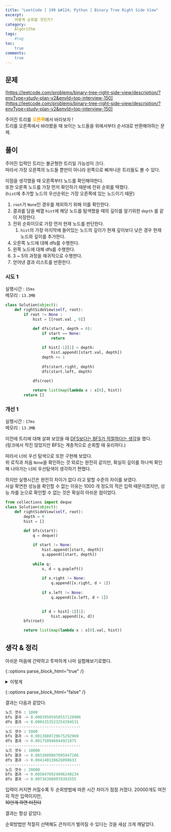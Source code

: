 ```yaml
---
title: "LeetCode [ 199 &#124; Python ] Binary Tree Right Side View"
excerpt: 
    어떻게 순회할 것인가?
category: 
    Algorithm
tags: 
    #tag
toc: 
    true
comments: 
    true
---
```


<style type = 'text/css'>
    .o{
    font-weight: bold;
    color:orange;
    }
</style>

## 문제  
[https://leetcode.com/problems/binary-tree-right-side-view/description/?envType=study-plan-v2&envId=top-interview-150](https://leetcode.com/problems/binary-tree-right-side-view/description/?envType=study-plan-v2&envId=top-interview-150)
  
주어진 트리를 <span class = "o">오른쪽</span>에서 바라보자 !  
트리를 오른쪽에서 바라봤을 때 보이는 노드들을 위에서부터 순서대로 반환해야하는 문제.  

## 풀이  
주어진 입력인 트리는 불균형한 트리일 가능성이 크다.  
따라서 가장 오른쪽의 노드들 뿐만이 아니라 왼쪽으로 삐져나온 트리들도 볼 수 있다.  
  
이점을 생각했을 때 오른쪽부터 노드를 확인해야한다.  
또한 오른쪽 노드를 가장 먼저 확인하기 때문에 전위 순회를 택했다.  
(`hist`에 추가할 노드의 우선순위는 가장 오른쪽에 있는 노드이기 때문)  

1. `root`가 `None`인 경우를 제외하기 위해 이를 확인한다.  
2. 결과를 담을 배열 `hist`에 해당 노드를 탐색했을 때의 깊이를 알기위한 `depth` 를 같이 저장한다.  
3. 전위 순회이므로 가장 먼저 현재 노드를 판단한다.  
   1. `hist`의 가장 마지막에 들어있는 노드의 깊이가 현재 깊이보다 낮은 경우 현재 노드와 깊이를 추가한다.  
4. 오른쪽 노드에 대해 dfs를 수행한다.  
5. 왼쪽 노드에 대해 dfs를 수행한다.  
6. 3 ~ 5의 과정을 재귀적으로 수행한다.  
7. 얻어낸 결과 리스트를 반환한다.  
   
### 시도 1  
실행시간 : `15ms`  
메모리 : `13.3MB`  

```python  
class Solution(object):
    def rightSideView(self, root):
        if root != None : 
            hist = [[root.val , 0]]

            def dfs(start, depth = 0):
                if start == None:
                    return
                
                if hist[-1][1] < depth: 
                    hist.append([start.val, depth])
                depth += 1
                
                dfs(start.right, depth)                
                dfs(start.left, depth)

            dfs(root)
        
            return list(map(lambda x : x[0], hist))
        return []        
```  

### 개선 1  
실행시간 : `17ms`  
메모리 : `13.3MB`  

이전에 트리에 대해 살펴 보았을 때 [DFS보다는 BFS가 적절하다는 생각](https://yeoooo.github.io/algorithm/530/#생각--정리)을 했다.  
(링크에서 적진 않았지만 BFS는 계층적으로 순회할 때 유리하다.)  
  
따라서 너비 우선 탐색으로 또한 구현해 보았다.  
위 로직과 처음 `None`을 확인하는 것 외로는 완전히 같지만, 확실히 깊이를 하나씩 확인해 나아가는 너비 우선탐색이 생각하기 편했다.  

하지만 실행시간은 완전히 차이가 없다 라고 말할 수준의 차이를 보였다.  
사실 확연한 성능을 확인할 수 없는 이유는 1000 개 정도의 적은 입력 때문이겠지만, 성능 차를 눈으로 확인할 수 없는 것은 확실히 아쉬운 점이었다.  

```python  
from collections import deque
class Solution(object):
    def rightSideView(self, root):
        depth = 0
        hist = []

        def bfs(start):
            q = deque()
            
            if start != None:
                hist.append([start, depth])
                q.append([start, depth])
            
            while q:
                x, d = q.popleft()
                
                if x.right != None:
                    q.append([x.right, d + 1])
                    
                if x.left != None:
                    q.append([x.left, d + 1])
                

                if d > hist[-1][1]:
                    hist.append([x, d])
        bfs(root)

        return list(map(lambda x : x[0].val, hist))
```  
## 생각 & 정리
아쉬운 마음에 간략하고 투박하게 나마 실험해보기로했다.  


{::options parse_block_html="true" /}
<details>
<summary markdown="span">이렇게</summary>

```python  
from collections import deque
import time
import sys
sys.setrecursionlimit(10**9)

class TreeNode:
    def __init__(self, val=0, left=None, right=None):
        self.val = val
        self.left = left
        self.right = right

def create_binary_tree(num_nodes):
    root = TreeNode(1)
    current_node = root

    for i in range(2, num_nodes + 1):
        new_node = TreeNode(i)

        if current_node.left is None:
            current_node.left = new_node
        else:
            current_node.right = new_node
            current_node = current_node.left

    return root
num_nodes = 18000
root = create_binary_tree(num_nodes)

dpast = time.time()

def rightSideView(root):
    depth = 0
    hist = []

    def bfs(start):
        q = deque()

        if start != None:
            hist.append([start, depth])
            q.append([start, depth])

        while q:
            x, d = q.popleft()

            if x.right != None:
                q.append([x.right, d + 1])

            if x.left != None:
                q.append([x.left, d + 1])

            if d > hist[-1][1]:
                hist.append([x, d])

    bfs(root)

    return list(map(lambda x: x[0].val, hist))

rightSideView(root)

print(f"bfs 결과 -> {time.time() - dpast}")

past = time.time()

def rightSideView(root):
    if root != None:
        hist = [[root.val, 0]]

        def dfs(start, depth=0):
            if start == None:
                return

            if hist[-1][1] < depth:
                hist.append([start.val, depth])
            depth += 1

            dfs(start.right, depth)

            dfs(start.left, depth)

        dfs(root)

        return list(map(lambda x: x[0], hist))
    return []
rightSideView(root)
print(f"dfs 결과 -> {time.time() - past}")  
```  

</details>  

{::options parse_block_html="false" /}    
  

결과는 다음과 같았다.  
  
```python    
노드 갯수 : 1000
bfs 결과 -> 0.00039505958557128906
dfs 결과 -> 0.0004353523254394531  
---------------------------------  
노드 갯수 : 5000
bfs 결과 -> 0.0013880729675292969
dfs 결과 -> 0.001750946044921875
---------------------------------
노드 갯수 : 10000
bfs 결과 -> 0.0033609867095947266
dfs 결과 -> 0.004140138626098633
---------------------------------
노드 갯수 : 20000
bfs 결과 -> 0.0058476924896240234
dfs 결과 -> 0.007363080978393555
``` 

입력이 커지면 커질수록 두 순회방법에 따른 시간 차이가 점점 커졌다. 20000개도 여전히 작은 입력이지만,  
~~10만개 하면 터진다~~  

결과는 항상 같았다.  
  
순회방법만 적절히 선택해도 큰차이가 벌어질 수 있다는 것을 새삼 크게 깨달았다.
